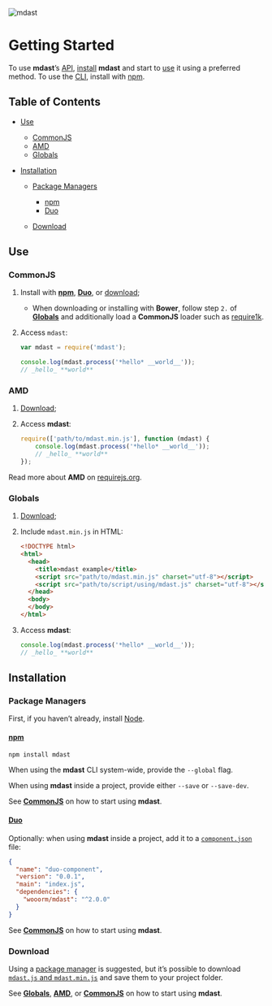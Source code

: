 ![mdast](https://cdn.rawgit.com/wooorm/mdast/master/logo.svg)

# Getting Started

To use **mdast**’s [API](https://github.com/wooorm/mdast#api),
[install](#installation) **mdast** and start to [use](#use) it using a
preferred method. To use the [CLI](https://github.com/wooorm/mdast#cli),
install with [npm](#npm).

## Table of Contents

*   [Use](#use)

    *   [CommonJS](#commonjs)
    *   [AMD](#amd)
    *   [Globals](#globals)

*   [Installation](#installation)

    *   [Package Managers](#package-managers)

        *   [npm](#npm)
        *   [Duo](#duo)

    *   [Download](#download)

## Use

### CommonJS

1.  Install with [**npm**](#npm), [**Duo**](#duo), or
    [download](#download);

    *   When downloading or installing with **Bower**, follow step `2.` of
        [**Globals**](#globals) and additionally load a **CommonJS** loader
        such as [require1k](http://stuk.github.io/require1k/).

2.  Access `mdast`:

    ```js
    var mdast = require('mdast');

    console.log(mdast.process('*hello* __world__'));
    // _hello_ **world**
    ```

### AMD

1.  [Download](#download);

2.  Access **mdast**:

    ```js
    require(['path/to/mdast.min.js'], function (mdast) {
        console.log(mdast.process('*hello* __world__'));
        // _hello_ **world**
    });
    ```

Read more about **AMD** on [requirejs.org](http://requirejs.org/docs/start.html#add).

### Globals

1.  [Download](#download);

2.  Include `mdast.min.js` in HTML:

    ```html
    <!DOCTYPE html>
    <html>
      <head>
        <title>mdast example</title>
        <script src="path/to/mdast.min.js" charset="utf-8"></script>
        <script src="path/to/script/using/mdast.js" charset="utf-8"></script>
      </head>
      <body>
      </body>
    </html>
    ```

3.  Access **mdast**:

    ```js
    console.log(mdast.process('*hello* __world__'));
    // _hello_ **world**
    ```

## Installation

### Package Managers

First, if you haven’t already, install [Node](https://nodejs.org/en/download/).

#### [npm](https://docs.npmjs.com/cli/install)

```sh
npm install mdast
```

When using the **mdast** CLI system-wide, provide the `--global` flag.

When using **mdast** inside a project, provide either `--save` or `--save-dev`.

See [**CommonJS**](#commonjs) on how to start using **mdast**.

#### [Duo](http://duojs.org#getting-started)

Optionally: when using **mdast** inside a project, add it to a
[`component.json`](http://duojs.org/#ii-components) file:

```json
{
  "name": "duo-component",
  "version": "0.0.1",
  "main": "index.js",
  "dependencies": {
    "wooorm/mdast": "^2.0.0"
  }
}
```

See [**CommonJS**](#commonjs) on how to start using **mdast**.

### Download

Using a [package manager](#package-managers) is suggested, but it’s possible
to download [`mdast.js` and `mdast.min.js`](https://github.com/wooorm/mdast/releases)
and save them to your project folder.

See [**Globals**](#globals), [**AMD**](#amd), or [**CommonJS**](#commonjs) on
how to start using **mdast**.
